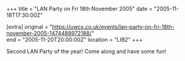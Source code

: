 +++
title = "LAN Party on Fri 18th November 2005"
date = "2005-11-18T17:30:00Z"

[extra]
original = "https://uwcs.co.uk/events/lan-party-on-fri-18th-november-2005-1474488972188/"    
end = "2005-11-20T20:00:00Z"
location = "LIB2"
+++

Second LAN Party of the year\! Come along and have some fun\!

